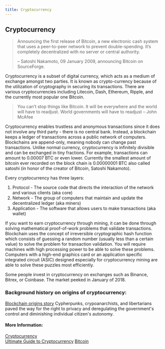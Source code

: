 ```yaml
---
title: Cryptocurrency
---
```

## Cryptocurrency

>Announcing the first release of Bitcoin, a new electronic cash system that uses a peer-to-peer network to prevent double-spending. It’s completely decentralized with no server or central authority.  
>
> – Satoshi Nakamoto, 09 January 2009, announcing Bitcoin on SourceForge.

Cryptocurrency is a subset of digital currency, which acts as a medium of exchange amongst two parties. It is known as crypto-currency because of the utilization of cryptography in securing its transactions. There are various cryptocurrencies including Litecoin, Dash, Ethereum, Ripple, and the currently most popular one Bitcoin.

> You can’t stop things like Bitcoin. It will be everywhere and the world will have to readjust. World governments will have to readjust
> – John McAfee

Cryptocurrency enables trustless and anonymous transactions since it does not involve any third party - there is no central bank.  Instead, a blockchain keeps a ledger of transactions across a public network of computers. Blockchains are append-only, meaning nobody can change past transactions.
Unlike normal currency, cryptocurrency is infinitely divisible and can be exchanged in tiny fractions. For example, transactions can amount to 0.00007 BTC or even lower.  Currently the smallest amount of bitcoin ever recorded on the block chain is 0.00000001 BTC also called satoshi (in honor of the creator of Bitcoin, Satoshi Nakamoto).


Every cryptocurrency has three layers:
1. Protocol - The source code that directs the interaction of the network and various clients (aka core)
2. Network - The group of computers that maintain and update the decentralized ledger (aka miners)
3. Application - The software that allows users to make transactions (aka wallet)

If you want to earn cryptocurrency through mining, it can be done through solving mathematical proof-of-work problems that validate transactions. Blockchain uses the concept of irreversible cryptographic hash function which consists of guessing a random number (usually less than a certain value) to solve the problem for transaction validation. You will require machines with high processing power to be able to solve these problems. Computers with a high-end graphics card or an application specific integrated circuit (ASIC) designed especially for cryptocurrency mining are able to solve these puzzles most efficiently. 

Some people invest in cryptocurrency on exchanges such as Binance, Bitrex, or Coinbase. The market peeked in January of 2018. 

### Background history on origins of cryptocurrency:
[Blockchain origins story](https://www.activism.net/cypherpunk/manifesto.html)
Cypherpunks, crypoanarchists, and libertarians paved the way for the right to privacy and deregulating the government's control and diminishing individual citizen's autonomy.

#### More Information:
[Cryptocurrency](https://en.wikipedia.org/wiki/Cryptocurrency)    
[Ultimate Guide to Cryptocurrency](https://blockgeeks.com/guides/what-is-cryptocurrency)
[Bitcoin](https://en.wikipedia.org/wiki/Bitcoin)


